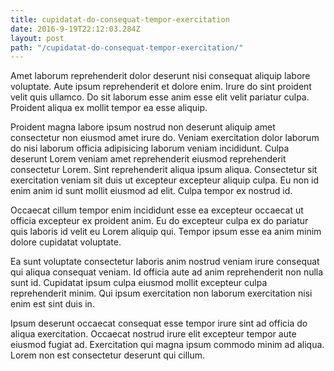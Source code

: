 ```yaml
---
title: cupidatat-do-consequat-tempor-exercitation
date: 2016-9-19T22:12:03.284Z
layout: post
path: "/cupidatat-do-consequat-tempor-exercitation/"
---
```


Amet laborum reprehenderit dolor deserunt nisi consequat aliquip labore voluptate. Aute ipsum reprehenderit et dolore enim. Irure do sint proident velit quis ullamco. Do sit laborum esse anim esse elit velit pariatur culpa. Proident aliqua ex mollit tempor ea esse aliquip.

Proident magna labore ipsum nostrud non deserunt aliquip amet consectetur non eiusmod amet irure do. Veniam exercitation dolor laborum do nisi laborum officia adipisicing laborum veniam incididunt. Culpa deserunt Lorem veniam amet reprehenderit eiusmod reprehenderit consectetur Lorem. Sint reprehenderit aliqua ipsum aliqua. Consectetur sit exercitation veniam sit duis ut excepteur excepteur aliquip culpa. Eu non id enim anim id sunt mollit eiusmod ad elit. Culpa tempor ex nostrud id.

Occaecat cillum tempor enim incididunt esse ea excepteur occaecat ut officia excepteur ex proident anim. Eu do excepteur culpa ex do pariatur quis laboris id velit eu Lorem aliquip qui. Tempor ipsum esse ea anim minim dolore cupidatat voluptate.

Ea sunt voluptate consectetur laboris anim nostrud veniam irure consequat qui aliqua consequat veniam. Id officia aute ad anim reprehenderit non nulla sunt id. Cupidatat ipsum culpa eiusmod mollit excepteur culpa reprehenderit minim. Qui ipsum exercitation non laborum exercitation nisi enim est sint duis in.

Ipsum deserunt occaecat consequat esse tempor irure sint ad officia do aliqua exercitation. Occaecat nostrud irure elit excepteur tempor aute eiusmod fugiat ad. Exercitation qui magna ipsum commodo minim ad aliqua. Lorem non est consectetur deserunt qui cillum.